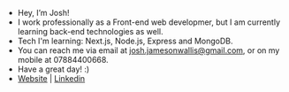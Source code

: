 - Hey, I’m Josh!
- I work professionally as a Front-end web developmer, but I am currently learning back-end technologies as well.
- Tech I'm learning: Next.js, Node.js, Express and MongoDB.
- You can reach me via email at josh.jamesonwallis@gmail.com, or on my mobile at 07884400668.
- Have a great day! :)
- [Website](https://www.joshuajamesonwallis.com/) | [Linkedin](https://www.linkedin.com/in/joshua-jameson-wallis/)

